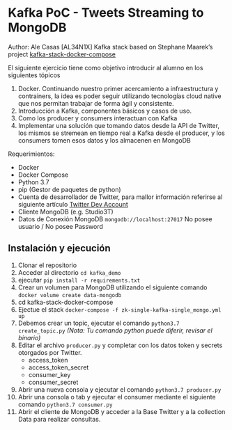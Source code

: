 # Kafka PoC - Tweets Streaming to MongoDB

Author: Ale Casas [AL34N1X]
Kafka stack based on Stephane Maarek’s project [kafka-stack-docker-compose](https://github.com/simplesteph/kafka-stack-docker-compose)

El siguiente ejercicio tiene como objetivo introducir al alumno en los siguientes tópicos

1) Docker. Continuando nuestro primer acercamiento a infraestructura y contrainers, la idea es poder seguir utilizando tecnologías cloud native que nos permitan trabajar de forma ágil y consistente.
2) Introducción a Kafka, componentes básicos y casos de uso.
3) Como los producer y consumers interactuan con Kafka
4) Implementar una solución que tomando datos desde la API de Twitter, los mismos se stremean en tiempo real a Kafka desde el producer, y los consumers tomen esos datos y los almacenen en MongoDB

Requerimientos:
- Docker
- Docker Compose
- Python 3.7
- pip (Gestor de paquetes de python)
- Cuenta de desarrollador de Twitter, para mallor información referirse al siguiente artículo [Twitter Dev Account](https://dev.to/sumedhpatkar/beginners-guide-how-to-apply-for-a-twitter-developer-account-1kh7)
- Cliente MongoDB (e.g. Studio3T)
- Datos de Conexión MongoDB `mongodb://localhost:27017` No posee usuario / No posee Password


## Instalación y ejecución

1) Clonar el repositorio
2) Acceder al directorio `cd kafka_demo`
3) ejecutar `pip install -r requirements.txt`
4) Crear un volumen para MongoDB utilizando el siguiente comando `docker volume create data-mongodb`
5) cd kafka-stack-docker-compose
5) Ejectue el stack `docker-compose -f zk-single-kafka-single_mongo.yml up`
6) Debemos crear un topic, ejecutar el comando `python3.7 create_topic.py` *(Nota: Tu comando python puede diferir, revisar el binario)*
7) Editar el archivo `producer.py` y completar con los datos token y secrets otorgados por Twitter.
   - access_token 
   - access_token_secret
   - consumer_key
   - consumer_secret 
8) Abrir una nueva consola y ejecutar el comando `python3.7 producer.py` 
9) Abrir una consola o tab y ejecutar el consumer mediante el siguiente comando `python3.7 consumer.py`
10) Abrir el cliente de MongoDB y acceder a la Base Twitter y a la collection Data para realizar consultas.
